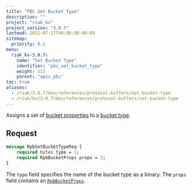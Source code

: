 ```yaml
---
title: "PBC Set Bucket Type"
description: ""
project: "riak_kv"
project_version: "3.0.7"
lastmod: 2021-07-17T00:00:00-00:00
sitemap:
  priority: 0.2
menu:
  riak_kv-3.0.7:
    name: "Set Bucket Type"
    identifier: "pbc_set_bucket_type"
    weight: 113
    parent: "apis_pbc"
toc: true
aliases:
  - /riak/3.0.7/dev/references/protocol-buffers/set-bucket-type
  - /riak/kv/3.0.7/dev/references/protocol-buffers/set-bucket-type
---
```


Assigns a set of [bucket properties]({{<baseurl>}}riak/kv/3.0.7/developing/api/protocol-buffers/set-bucket-props) to a
[bucket type]({{<baseurl>}}riak/kv/3.0.7/developing/usage/bucket-types).

## Request

```protobuf
message RpbSetBucketTypeReq {
    required bytes type = 1;
    required RpbBucketProps props = 2;
}
```

The `type` field specifies the name of the bucket type as a binary. The
`props` field contains an [`RpbBucketProps`]({{<baseurl>}}riak/kv/3.0.7/developing/api/protocol-buffers/get-bucket-props).

